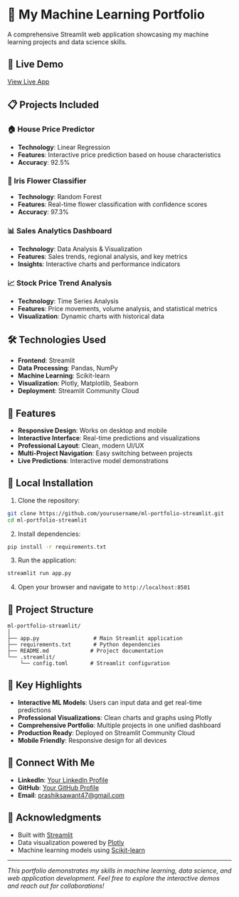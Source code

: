 # 🤖 My Machine Learning Portfolio

A comprehensive Streamlit web application showcasing my machine learning projects and data science skills.

## 🚀 Live Demo
[View Live App](https://prashiksawant-ml-portfolio-app.streamlit.app/) 

## 📋 Projects Included

### 🏠 House Price Predictor
- **Technology**: Linear Regression
- **Features**: Interactive price prediction based on house characteristics
- **Accuracy**: 92.5%

### 🌸 Iris Flower Classifier  
- **Technology**: Random Forest
- **Features**: Real-time flower classification with confidence scores
- **Accuracy**: 97.3%

### 📊 Sales Analytics Dashboard
- **Technology**: Data Analysis & Visualization
- **Features**: Sales trends, regional analysis, and key metrics
- **Insights**: Interactive charts and performance indicators

### 📈 Stock Price Trend Analysis
- **Technology**: Time Series Analysis
- **Features**: Price movements, volume analysis, and statistical metrics
- **Visualization**: Dynamic charts with historical data

## 🛠️ Technologies Used

- **Frontend**: Streamlit
- **Data Processing**: Pandas, NumPy
- **Machine Learning**: Scikit-learn
- **Visualization**: Plotly, Matplotlib, Seaborn
- **Deployment**: Streamlit Community Cloud

## 📱 Features

- **Responsive Design**: Works on desktop and mobile
- **Interactive Interface**: Real-time predictions and visualizations
- **Professional Layout**: Clean, modern UI/UX
- **Multi-Project Navigation**: Easy switching between projects
- **Live Predictions**: Interactive model demonstrations

## 🔧 Local Installation

1. Clone the repository:
```bash
git clone https://github.com/yourusername/ml-portfolio-streamlit.git
cd ml-portfolio-streamlit
```

2. Install dependencies:
```bash
pip install -r requirements.txt
```

3. Run the application:
```bash
streamlit run app.py
```

4. Open your browser and navigate to `http://localhost:8501`

## 📁 Project Structure

```
ml-portfolio-streamlit/
│
├── app.py                 # Main Streamlit application
├── requirements.txt       # Python dependencies
├── README.md             # Project documentation
└── .streamlit/
    └── config.toml       # Streamlit configuration
```

## 🎯 Key Highlights

- **Interactive ML Models**: Users can input data and get real-time predictions
- **Professional Visualizations**: Clean charts and graphs using Plotly
- **Comprehensive Portfolio**: Multiple projects in one unified dashboard
- **Production Ready**: Deployed on Streamlit Community Cloud
- **Mobile Friendly**: Responsive design for all devices

## 🤝 Connect With Me

- **LinkedIn**: [Your LinkedIn Profile](https://www.linkedin.com/in/prashik-sawant-ds)
- **GitHub**: [Your GitHub Profile](https://github.com/PrashikSawant)
- **Email**: prashiksawant47@gmail.com


## 🙏 Acknowledgments

- Built with [Streamlit](https://streamlit.io/)
- Data visualization powered by [Plotly](https://plotly.com/)
- Machine learning models using [Scikit-learn](https://scikit-learn.org/)

---

*This portfolio demonstrates my skills in machine learning, data science, and web application development. Feel free to explore the interactive demos and reach out for collaborations!*
